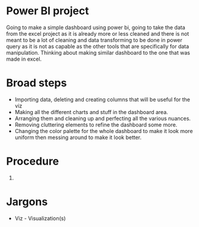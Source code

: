 # Power BI project
Going to make a simple dashboard using power bi, going to take the data from the excel project as it is already more or less cleaned and there is not meant to be a lot of cleaning and data transforming to be done in power query as it is not as capable as the other tools that are specifically for data manipulation. Thinking about making similar dashboard to the one that was made in excel.

# Broad steps
- Importing data, deleting and creating columns that will be useful for the viz 
- Making all the different charts and stuff in the dashboard area.
- Arranging them and cleaning up and perfecting all the various nuances.
- Removing cluttering elements to refine the dashboard some more.
- Changing the color palette for the whole dashboard to make it look more uniform then messing around to make it look better.

# Procedure
1. 

# Jargons
- Viz - Visualization(s)